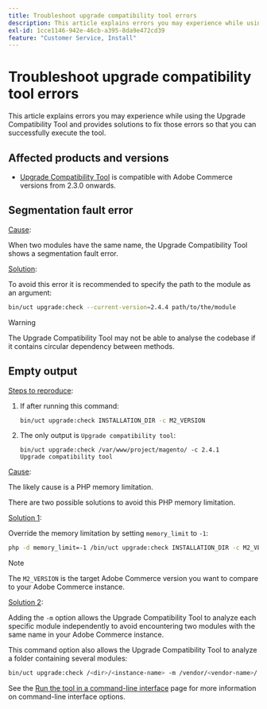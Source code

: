 ```yaml
---
title: Troubleshoot upgrade compatibility tool errors
description: This article explains errors you may experience while using the Upgrade Compatibility Tool and provides solutions to fix those errors so that you can successfully execute the tool.
exl-id: 1cce1146-942e-46cb-a395-8da9e472cd39
feature: "Customer Service, Install"
---
```

# Troubleshoot upgrade compatibility tool errors

This article explains errors you may experience while using the Upgrade Compatibility Tool and provides solutions to fix those errors so that you can successfully execute the tool.

## Affected products and versions

* [Upgrade Compatibility Tool](https://experienceleague.adobe.com/docs/commerce-operations/upgrade-guide/upgrade-compatibility-tool/overview.html) is compatible with Adobe Commerce versions from 2.3.0 onwards.

## Segmentation fault error

<u>Cause</u>:

When two modules have the same name, the Upgrade Compatibility Tool shows a segmentation fault error.

<u>Solution</u>:

To avoid this error it is recommended to specify the path to the module as an argument:

```bash
bin/uct upgrade:check --current-version=2.4.4 path/to/the/module
```

>[!WARNING]
>
> The Upgrade Compatibility Tool may not be able to analyse the codebase if it contains circular dependency between methods.

## Empty output

<u>Steps to reproduce</u>:

1. If after running this command:

   ```bash
   bin/uct upgrade:check INSTALLATION_DIR -c M2_VERSION
   ```

1. The only output is `Upgrade compatibility tool`:

   ```terminal
   bin/uct upgrade:check /var/www/project/magento/ -c 2.4.1
   Upgrade compatibility tool
   ```

<u>Cause</u>:

The likely cause is a PHP memory limitation.

There are two possible solutions to avoid this PHP memory limitation.

<u>Solution 1</u>:

Override the memory limitation by setting `memory_limit` to `-1`:

```bash
php -d memory_limit=-1 /bin/uct upgrade:check INSTALLATION_DIR -c M2_VERSION
```

>[!NOTE]
>
> The `M2_VERSION` is the target Adobe Commerce version you want to compare to your Adobe Commerce instance.

<u>Solution 2</u>:

Adding the `-m` option allows the Upgrade Compatibility Tool to analyze each specific module independently to avoid encountering two modules with the same name in your Adobe Commerce instance.

This command option also allows the Upgrade Compatibility Tool to analyze a folder containing several modules:

```bash
bin/uct upgrade:check /<dir>/<instance-name> -m /vendor/<vendor-name>/
```

See the [Run the tool in a command-line interface](https://experienceleague.adobe.com/docs/commerce-operations/upgrade-guide/upgrade-compatibility-tool/use-upgrade-compatibility-tool/run.html) page for more information on command-line interface options.
